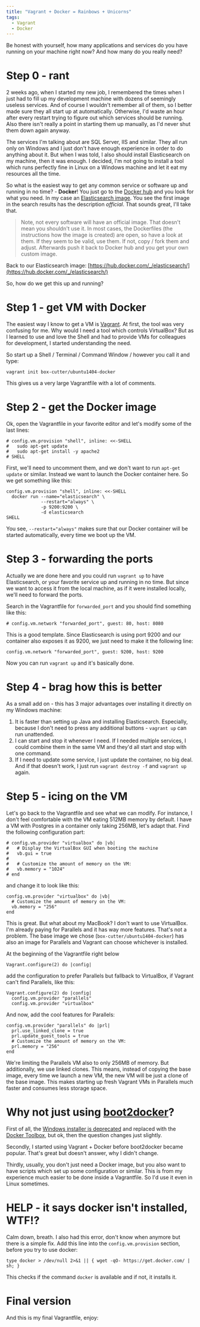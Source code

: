 ```yaml
---
title: "Vagrant + Docker = Rainbows + Unicorns"
tags:
  - Vagrant
  - Docker
---
```


Be honest with yourself, how many applications and services do you have running on your machine right now?
And how many do you really need?

# Step 0 - rant

2 weeks ago, when I started my new job, I remembered the times when I just had to fill up my
development machine with dozens of seemingly useless services. And of course I wouldn't remember all
of them, so I better made sure they all start up at automatically. Otherwise, I'd waste an hour after
every restart trying to figure out which services should be running. Also there isn't really a point
in starting them up manually, as I'd never shut them down again anyway.

The services I'm talking about are SQL Server, IIS and similar. They all run only on Windows and I
just don't have enough experience in order to do anything about it. But when I was told, I also should
install Elasticsearch on my machine, then it was enough. I decided, I'm not going to install a tool
which runs perfectly fine in Linux on a Windows machine and let it eat my resources all the time.

So what is the easiest way to get any common service or software up and running in no time? - **Docker**!
You just go to the [Docker hub](https://hub.docker.com/) and you look for what you need. In my case
an [Elasticsearch image](https://hub.docker.com/search/?isAutomated=0&isOfficial=0&page=1&pullCount=0&q=elasticsearch&starCount=0).
You see the first image in the search results has the description *official*. That sounds great, I'll take that.

> Note, not every software will have an official image. That doesn't mean you shouldn't use it.
In most cases, the Dockerfiles (the instructions how the image is created) are open, so have a look at them.
If they seem to be valid, use them. If not, copy / fork them and adjust. Afterwards push it back to
Docker hub and you get your own custom image.

Back to our Elasticsearch image: [https://hub.docker.com/_/elasticsearch/](https://hub.docker.com/_/elasticsearch/)

So, how do we get this up and running?

# Step 1 - get VM with Docker

The easiest way I know to get a VM is [Vagrant](https://www.vagrantup.com/). At first, the tool was
very confusing for me. Why would I need a tool which controls VirtualBox? But as I learned to use
and love the Shell and had to provide VMs for colleagues for development, I started understanding the need.

So start up a Shell / Terminal / Command Window / however you call it and type:

    vagrant init box-cutter/ubuntu1404-docker

This gives us a very large Vagrantfile with a lot of comments.

# Step 2 - get the Docker image

Ok, open the Vagrantfile in your favorite editor and let's modify some of the last lines:

    # config.vm.provision "shell", inline: <<-SHELL
    #   sudo apt-get update
    #   sudo apt-get install -y apache2
    # SHELL

First, we'll need to uncomment them, and we don't want to run `apt-get update` or similar. Instead
we want to launch the Docker container here. So we get something like this:

    config.vm.provision "shell", inline: <<-SHELL
      docker run --name="elasticsearch" \
                 --restart="always" \
                 -p 9200:9200 \
                 -d elasticsearch
    SHELL

You see, `--restart="always"` makes sure that our Docker container will be started automatically,
every time we boot up the VM.

# Step 3 - forwarding the ports

Actually we are done here and you could run `vagrant up` to have Elasticsearch, or your favorite
service up and running in no time. But since we want to access it from the local machine, as if it
were installed locally, we'll need to forward the ports.

Search in the Vagrantfile for `forwarded_port` and you should find something like this:

    # config.vm.network "forwarded_port", guest: 80, host: 8080

This is a good template. Since Elasticsearch is using port 9200 and our container also exposes
it as 9200, we just need to make it the following line:

    config.vm.network "forwarded_port", guest: 9200, host: 9200

Now you can run `vagrant up` and it's basically done.

# Step 4 - brag how this is better

As a small add on - this has 3 major advantages over installing it directly on my Windows machine:

1. It is faster than setting up Java and installing Elasticsearch. Especially, because I don't need to press any additional buttons - `vagrant up` can run unattended.
2. I can start and stop it whenever I need. If I needed multiple services, I could combine them in the same VM and they'd all start and stop with one command.
3. If I need to update some service, I just update the container, no big deal. And if that doesn't work, I just run `vagrant destroy -f` and `vagrant up` again.

# Step 5 - icing on the VM

Let's go back to the Vagrantfile and see what we can modify. For instance,
I don't feel comfortable with the VM eating 512MB memory by default.
I have a VM with Postgres in a container only taking 256MB, let's adapt that. Find the following configuration part:

    # config.vm.provider "virtualbox" do |vb|
    #   # Display the VirtualBox GUI when booting the machine
    #   vb.gui = true
    #
    #   # Customize the amount of memory on the VM:
    #   vb.memory = "1024"
    # end

and change it to look like this:

    config.vm.provider "virtualbox" do |vb|
      # Customize the amount of memory on the VM:
      vb.memory = "256"
    end

This is great. But what about my MacBook? I don't want to use VirtualBox.
I'm already paying for Parallels and it has way more features. That's not a problem. The base image
we chose (`box-cutter/ubuntu1404-docker`) has also an image for Parallels and Vagrant can choose whichever is installed.

At the beginning of the Vagrantfile right below

    Vagrant.configure(2) do |config|

add the configuration to prefer Parallels but fallback to VirtualBox,
if Vagrant can't find Parallels, like this:

    Vagrant.configure(2) do |config|
      config.vm.provider "parallels"
      config.vm.provider "virtualbox"

And now, add the cool features for Parallels:

    config.vm.provider "parallels" do |prl|
      prl.use_linked_clone = true
      prl.update_guest_tools = true
      # Customize the amount of memory on the VM:
      prl.memory = "256"
    end

We're limiting the Parallels VM also to only 256MB of memory. But additionally, we use linked clones.
This means, instead of copying the base image, every time we launch a new VM, the new VM will be just
a clone of the base image. This makes starting up fresh Vagrant VMs in Parallels much faster and consumes less storage space.

# Why not just using [boot2docker](https://github.com/boot2docker/boot2docker)?

First of all, the [Windows installer is deprecated](https://github.com/boot2docker/windows-installer/releases)
and replaced with the [Docker Toolbox](https://www.docker.com/products/docker-toolbox), but ok, then the question changes just slightly.

Secondly, I started using Vagrant + Docker before boot2docker became popular. That's great but doesn't answer, why I didn't change.

Thirdly, usually, you don't just need a Docker image, but you also want to have scripts which set up some configuration or similar.
This is from my experience much easier to be done inside a Vagrantfile. So I'd use it even in Linux sometimes.

# HELP - it says docker isn't installed, WTF!?

Calm down, breath. I also had this error, don't know when anymore but there is a simple fix.
Add this line into the `config.vm.provision` section, before you try to use docker:

    type docker > /dev/null 2>&1 || { wget -qO- https://get.docker.com/ | sh; }

This checks if the command `docker` is available and if not, it installs it.

# Final version

And this is my final Vagrantfile, enjoy:

<script src="https://gist.github.com/pgrm/6cb9d4566f3f383a6e90.js"></script>
